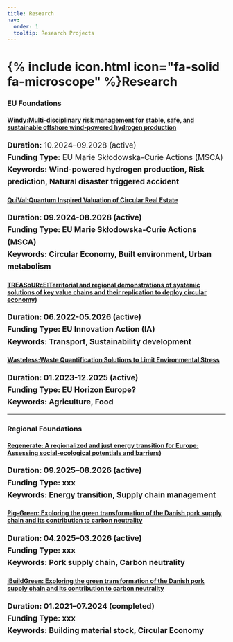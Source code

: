 ```yaml
---
title: Research
nav:
  order: 1
  tooltip: Research Projects
---
```


# {% include icon.html icon="fa-solid fa-microscope" %}Research

### EU Foundations

#### [Windy:Multi-disciplinary risk management for stable, safe, and sustainable offshore wind-powered hydrogen production](https://cordis.europa.eu/project/id/101181231/pl) ####
<div style="font-size: 1.1rem; line-height: 1.6;">
  <strong>Duration:</strong> 10.2024–09.2028 (active)<br>
  <strong>Funding Type:</strong> EU Marie Skłodowska-Curie Actions (MSCA)<br>
  <strong>Keywords:<strong> Wind-powered hydrogen production, Risk prediction, Natural disaster triggered accident<br>
</div>

#### [QuiVal:Quantum Inspired Valuation of Circular Real Estate](https://quival-research.eu/) ####
<div style="font-size: 1.1rem; line-height: 1.6;">
  <strong>Duration:</strong> 09.2024-08.2028 (active)<br>
  <strong>Funding Type:</strong> EU Marie Skłodowska-Curie Actions (MSCA)<br>
  <strong>Keywords:<strong> Circular Economy, Built environment, Urban metabolism<br>
</div>

#### [TREASoURcE:Territorial and regional demonstrations of systemic solutions of key value chains and their replication to deploy circular economy](https://treasource.eu/)) ####
<div style="font-size: 1.1rem; line-height: 1.6;">
  <strong>Duration:</strong> 06.2022-05.2026 (active)<br>
  <strong>Funding Type:</strong> EU Innovation Action (IA)<br>
  <strong>Keywords:<strong> Transport, Sustainability development<br>
</div>

#### [Wasteless:Waste Quantification Solutions to Limit Environmental Stress](https://wastelesseu.com/) ####
<div style="font-size: 1.1rem; line-height: 1.6;">
  <strong>Duration:</strong> 01.2023-12.2025 (active)<br>
  <strong>Funding Type:</strong> EU Horizon Europe? <br>
  <strong>Keywords:<strong> Agriculture, Food<br>
</div>

--------

### Regional Foundations

#### [Regenerate: A regionalized and just energy transition for Europe: Assessing social-ecological potentials and barriers](https://portal.findresearcher.sdu.dk/en/projects/a-regionalized-and-just-energy-transition-for-europe-assessing-so)) ####
<div style="font-size: 1.1rem; line-height: 1.6;">
  <strong>Duration:</strong> 09.2025–08.2026 (active)<br>
  <strong>Funding Type:</strong> xxx <br>
  <strong>Keywords:<strong> Energy transition, Supply chain management <br>
</div>

#### [Pig-Green: Exploring the green transformation of the Danish pork supply chain and its contribution to carbon neutrality](https://portal.findresearcher.sdu.dk/en/projects/exploring-the-green-transformation-of-the-danish-pork-supply-chai) ####
<div style="font-size: 1.1rem; line-height: 1.6;">
  <strong>Duration:</strong> 04.2025–03.2026 (active)<br>
  <strong>Funding Type:</strong> xxx <br>
  <strong>Keywords:<strong> Pork supply chain, Carbon neutrality <br>
</div>

#### [iBuildGreen: Exploring the green transformation of the Danish pork supply chain and its contribution to carbon neutrality](https://portal.findresearcher.sdu.dk/en/projects/exploring-the-green-transformation-of-the-danish-pork-supply-chai) ####
<div style="font-size: 1.1rem; line-height: 1.6;">
  <strong>Duration:</strong> 01.2021–07.2024 (completed)<br>
  <strong>Funding Type:</strong> xxx <br>
  <strong>Keywords:<strong> Building material stock, Circular Economy <br>
</div>






